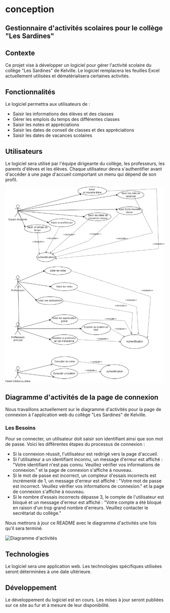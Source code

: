 # conception

## Gestionnaire d'activités scolaires pour le collège "Les Sardines"

## Contexte

Ce projet vise à développer un logiciel pour gérer l'activité scolaire du collège "Les Sardines" de Kelville. Le logiciel remplacera les feuilles Excel actuellement utilisées et dématérialisera certaines activités.

## Fonctionnalités

Le logiciel permettra aux utilisateurs de :

- Saisir les informations des élèves et des classes
- Gérer les emplois du temps des différentes classes
- Saisir les notes et appréciations
- Saisir les dates de conseil de classes et des appréciations
- Saisir les dates de vacances scolaires

## Utilisateurs

Le logiciel sera utilisé par l'équipe dirigeante du collège, les professeurs, les parents d'élèves et les élèves. Chaque utilisateur devra s'authentifier avant d'accéder à une page d'accueil comportant un menu qui dépend de son profil.

![Diagramme d'utilisation](/Diagramme%20scollege.png)

## Diagramme d'activités de la page de connexion

Nous travaillons actuellement sur le diagramme d'activités pour la page de connexion à l'application web du collège "Les Sardines" de Kelville.

### Les Besoins

Pour se connecter, un utilisateur doit saisir son identifiant ainsi que son mot de passe. Voici les différentes étapes du processus de connexion :

- Si la connexion réussit, l'utilisateur est redirigé vers la page d'accueil.
- Si l'utilisateur a un identifiant inconnu, un message d'erreur est affiché : "Votre identifiant n'est pas connu. Veuillez vérifier vos informations de connexion." et la page de connexion s'affiche à nouveau.
- Si le mot de passe est incorrect, un compteur d'essais incorrects est incrémenté de 1, un message d'erreur est affiché : "Votre mot de passe est incorrect. Veuillez vérifier vos informations de connexion." et la page de connexion s'affiche à nouveau.
- Si le nombre d'essais incorrects dépasse 3, le compte de l'utilisateur est bloqué et un message d'erreur est affiché : "Votre compte a été bloqué en raison d'un trop grand nombre d'erreurs. Veuillez contacter le secrétariat du collège."

Nous mettrons à jour ce README avec le diagramme d'activités une fois qu'il sera terminé.

![Diagramme d'activités](./images/Diagramme%20activité.drawio.png)
## Technologies

Le logiciel sera une application web. Les technologies spécifiques utilisées seront déterminées à une date ultérieure.

## Développement

Le développement du logiciel est en cours. Les mises à jour seront publiées sur ce site au fur et à mesure de leur disponibilité.